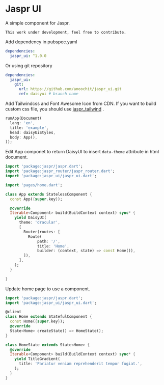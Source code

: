# Jaspr UI

A simple component for Jaspr.

`This work under development, feel free to contribute.`

Add dependency in pubspec.yaml

```yaml
dependencies:
  jaspr_ui: ^1.0.0
```

Or using git repository

```yaml
dependencies:
  jaspr_ui:
    git:
      url: https://github.com/anoochit/jaspr_ui.git
      ref: daisyui # branch name
```

Add Tailwindcss and Font Awesome Icon from CDN. If you want to build custom css file, you should use [jaspr_tailwind](https://pub.dev/packages/jaspr_tailwind) .

```dart
runApp(Document(
  lang: 'en',
  title: 'example',
  head: daisyUiStyles,
  body: App(),
));
```

Edit App componet to return DaisyUI to insert `data-theme` attribute in html document.

```dart
import 'package:jaspr/jaspr.dart';
import 'package:jaspr_router/jaspr_router.dart';
import 'package:jaspr_ui/jaspr_ui.dart';

import 'pages/home.dart';

class App extends StatelessComponent {
  const App({super.key});

  @override
  Iterable<Component> build(BuildContext context) sync* {
    yield DaisyUI(
      theme: 'dracular',
      [
        Router(routes: [
          Route(
              path: '/',
              title: 'Home',
              builder: (context, state) => const Home()),
        ]),
      ],
    );
  }

}
```

Update home page to use a component.

```dart
import 'package:jaspr/jaspr.dart';
import 'package:jaspr_ui/jaspr_ui.dart';

@client
class Home extends StatefulComponent {
  const Home({super.key});
  @override
  State<Home> createState() => HomeState();
}

class HomeState extends State<Home> {
  @override
  Iterable<Component> build(BuildContext context) sync* {
    yield TitleGradient(
      title: 'Pariatur veniam reprehenderit tempor fugiat.',
    );
  }
}

```
